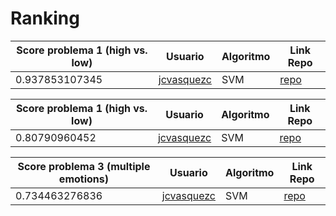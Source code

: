 # Ranking
| Score problema 1 (high vs. low)| Usuario |	Algoritmo | Link Repo |
| - | - | - | - |
| 0.937853107345 | [jcvasquezc](https://github.com/jcvasquezc) | SVM | [repo](https://github.com/jcvasquezc/colomb-ia-supervised-emoDB/blob/master/emoDB_solucion.ipynb) |


| Score problema 1 (high vs. low)| Usuario |	Algoritmo | Link Repo |
| - | - | - | - |
| 0.80790960452 | [jcvasquezc](https://github.com/jcvasquezc) | SVM | [repo](https://github.com/jcvasquezc/colomb-ia-supervised-emoDB/blob/master/emoDB_solucion.ipynb) |



| Score problema 3 (multiple emotions)| Usuario |	Algoritmo | Link Repo |
| - | - | - | - |
| 0.734463276836 | [jcvasquezc](https://github.com/jcvasquezc) | SVM | [repo](https://github.com/jcvasquezc/colomb-ia-supervised-emoDB/blob/master/emoDB_solucion.ipynb) |

